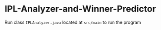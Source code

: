 # IPL-Analyzer-and-Winner-Predictor

Run class `IPLAnalyzer.java` located at `src/main` to run the program

